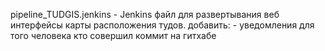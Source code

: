 pipeline_TUDGIS.jenkins - Jenkins файл для  развертывания веб интерфейсы карты расположения тудов.
   добавить: 
           - уведомления для того человека кто совершил коммит на гитхабе
